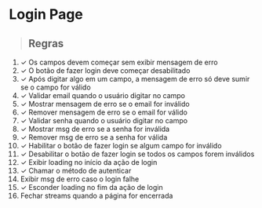 # Login Page

> ## Regras
1. ✓ Os campos devem começar sem exibir mensagem de erro
2. ✓ O botão de fazer login deve começar desabilitado
3. ✓ Após digitar algo em um campo, a mensagem de erro só deve sumir se o campo for válido
4. ✓ Validar email quando o usuário digitar no campo
5. ✓ Mostrar mensagem de erro se o email for inválido
6. ✓ Remover mensagem de erro se o email for válido
7. ✓ Validar senha quando o usuário digitar no campo
8. ✓ Mostrar msg de erro se a senha for inválida
9. ✓ Remover msg de erro se a senha for válida
10. ✓ Habilitar o botão de fazer login se algum campo for inválido
11. ✓ Desabilitar o botão de fazer login se todos os campos forem inválidos
12. ✓ Exibir loading no início da ação de login
13. ✓ Chamar o método de autenticar
14. Exibir msg de erro caso o login falhe
15. ✓ Esconder loading no fim da ação de login
16. Fechar streams quando a página for encerrada